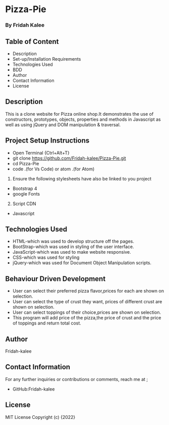 # Pizza-Pie
### By Fridah Kalee
## Table of Content
* Description
* Set-up/Installation Requirements
* Technologies Used
* BDD
* Author
* Contact Information
* License
## Description
This is a clone website for Pizza online shop.It demonstrates the use of constructors, prototypes, objects, properties and methods in Javascript as well as using jQuery and DOM manipulation & traversal.

## Project Setup Instructions
* Open Terminal {Ctrl+Alt+T}
* git clone https://github.com/Fridah-kalee/Pizza-Pie.git
* cd Pizza-Pie
* code .(for Vs Code) or atom .(for Atom)
1. Ensure the following stylesheets have also be linked to you project
* Bootstrap 4
* google Fonts
2. Script CDN
* Javascript
## Technologies Used
* HTML-which was used to develop structure off the pages.
* BootStrap-which was used in styling of the user interface.
* JavaScript-which was used to make website responsive.
* CSS-which was used for styling
* jQuery-which was used for  Document Object Manipulation scripts.
## Behaviour Driven Development
* User can select their preferred pizza flavor,prices for each are shown on selection.
* User can select the type of crust they want, prices of different crust are shown on selection.
* User can select toppings of their choice,prices are shown on selection.
* This program will add price of the pizza,the price of crust and the price of toppings and return total cost.
## Author
Fridah-kalee

## Contact Information
For any further inquiries or contributions or comments, reach me at ;
* GitHub:Fridah-kalee

## License
MIT License Copyright (c) {2022}